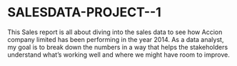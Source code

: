 # SALESDATA-PROJECT--1
This Sales report is all about diving into the sales data to see how Accion company limited has been performing in the year 2014. As a data analyst, my goal is to break down the numbers in a way that helps the stakeholders understand what’s working well and where we might have room to improve.
